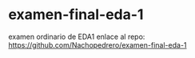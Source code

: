 # examen-final-eda-1
examen ordinario de EDA1
enlace al repo:
https://github.com/Nachopedrero/examen-final-eda-1
